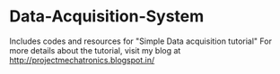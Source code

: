 # Data-Acquisition-System
Includes codes and resources for "Simple Data acquisition tutorial"
For more details about the tutorial, visit my blog at http://projectmechatronics.blogspot.in/
